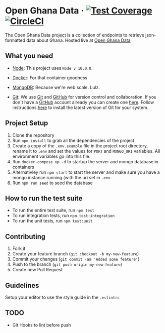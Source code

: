 # Open Ghana Data &middot; [![Test Coverage](https://api.codeclimate.com/v1/badges/cf4ae28d305976e5704b/test_coverage)](https://codeclimate.com/github/oddoye-david/open-gh-data) [![CircleCI](https://circleci.com/gh/oddoye-david/open-gh-data/tree/master.svg?style=svg)](https://circleci.com/gh/oddoye-david/open-gh-data/tree/master)

The Open Ghana Data project is a collection of endpoints to retrieve json-formatted data about Ghana. Hosted live at [Open Ghana Data](https://open-gh-data.herokuapp.com/documentation)

## What you need

- [Node](https://nodejs.org/): This project uses `Node v 10.0.0`.
- [Docker](https://docker.com): For that container goodness

- [MongoDB](https://mongodb.com): Because we're web scale. Lulz.

- [Git](https://git-scm.com): We use [Git](https://git-scm.com) and [GitHub](https://github.com) for version control and collaboration.
  If you don't have a [GitHub](https://github.com) account already you can create one [here](https://github.com/join).
  Follow instructions [here](https://git-scm.com/downloads) to install the latest version of Git for your system.

## Project Setup

1.  Clone the repository
2.  Run `npm install` to grab all the dependencies of the project
3.  Create a copy of the `.env.example` file in the project root directory, rename it to `.env` and set the values for `PORT` and `MONGO_URI` variables. All environment variables go into this file.
4.  Run `docker-compose up -d` to startup the server and mongo database in containers
5.  Alternativley run `npm start` to start the server and make sure you have a mongo instance running (with the uri set in `.env`.
6.  Run `npm run seed` to seed the database

## How to run the test suite

- To run the entire test suite, run `npm test`
- To run integration tests, run `npm test:integration`
- To run the unit tests, run `npm test:unit`

## Contributing

1.  Fork it
2.  Create your feature branch (`git checkout -b my-new-feature`)
3.  Commit your changes (`git commit -am 'Added some feature'`)
4.  Push to the branch (`git push origin my-new-feature`)
5.  Create new Pull Request

## Guidelines

Setup your editor to use the style guide in the `.eslintrc`

## TODO

- Git Hooks to lint before push
